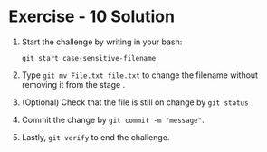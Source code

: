 # Exercise - 10 Solution

1. Start the challenge by writing in your bash:

   `git start case-sensitive-filename`

2. Type `git mv File.txt file.txt` to change the filename without removing it from the stage . 
3. (Optional) Check that the file is still on change by `git status`
4. Commit the change by `git commit -m "message"`.
5. Lastly, `git verify` to end the challenge.